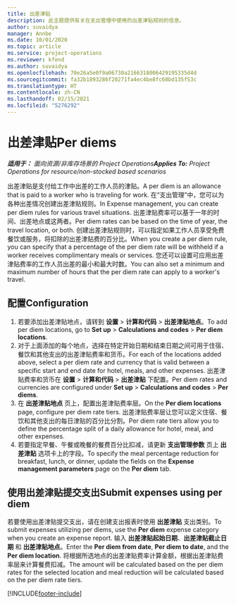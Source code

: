 ```yaml
---
title: 出差津贴
description: 此主题提供有关在支出管理中使用的出差津贴规则的信息。
author: suvaidya
manager: Annbe
ms.date: 10/01/2020
ms.topic: article
ms.service: project-operations
ms.reviewer: kfend
ms.author: suvaidya
ms.openlocfilehash: 70e26a5e0f9a06730a2166318006429195335d4d
ms.sourcegitcommit: fa32b1893286f20271fa4ec4be8fc68bd135f53c
ms.translationtype: HT
ms.contentlocale: zh-CN
ms.lasthandoff: 02/15/2021
ms.locfileid: "5276292"
---
```

# <a name="per-diems"></a><span data-ttu-id="a1bc9-103">出差津贴</span><span class="sxs-lookup"><span data-stu-id="a1bc9-103">Per diems</span></span>

<span data-ttu-id="a1bc9-104">_**适用于：** 面向资源/非库存场景的 Project Operations_</span><span class="sxs-lookup"><span data-stu-id="a1bc9-104">_**Applies To:** Project Operations for resource/non-stocked based scenarios_</span></span>


<span data-ttu-id="a1bc9-105">出差津贴是支付给工作中出差的工作人员的津贴。</span><span class="sxs-lookup"><span data-stu-id="a1bc9-105">A per diem is an allowance that is paid to a worker who is traveling for work.</span></span> <span data-ttu-id="a1bc9-106">在“支出管理”中，您可以为各种出差情况创建出差津贴规则。</span><span class="sxs-lookup"><span data-stu-id="a1bc9-106">In Expense management, you can create per diem rules for  various travel situations.</span></span> <span data-ttu-id="a1bc9-107">出差津贴费率可以基于一年的时间、出差地点或这两者。</span><span class="sxs-lookup"><span data-stu-id="a1bc9-107">Per diem rates can be based on the time of year, the travel location, or both.</span></span> <span data-ttu-id="a1bc9-108">创建出差津贴规则时，可以指定如果工作人员享受免费餐饮或服务，将扣除的出差津贴费的百分比。</span><span class="sxs-lookup"><span data-stu-id="a1bc9-108">When you create a per diem  rule, you can specify that a percentage of the per diem rate will be withheld if a worker receives complimentary meals or services.</span></span> <span data-ttu-id="a1bc9-109">您还可以设置可应用出差津贴费率的工作人员出差的最小和最大时数。</span><span class="sxs-lookup"><span data-stu-id="a1bc9-109">You can also set a minimum and maximum number of hours that the per diem rate can apply to a worker's travel.</span></span>

## <a name="configuration"></a><span data-ttu-id="a1bc9-110">配置</span><span class="sxs-lookup"><span data-stu-id="a1bc9-110">Configuration</span></span> 

1. <span data-ttu-id="a1bc9-111">若要添加出差津贴地点，请转到 **设置** > **计算和代码** > **出差津贴地点**。</span><span class="sxs-lookup"><span data-stu-id="a1bc9-111">To add per diem locations, go to **Set up** > **Calculations and codes** > **Per diem locations**.</span></span>
2. <span data-ttu-id="a1bc9-112">对于上面添加的每个地点，选择在特定开始日期和结束日期之间可用于住宿、餐饮和其他支出的出差津贴费率和货币。</span><span class="sxs-lookup"><span data-stu-id="a1bc9-112">For each of the locations added above, select a per diem rate and currency that is valid between a specific start and end date for hotel, meals, and other expenses.</span></span> <span data-ttu-id="a1bc9-113">出差津贴费率和货币在 **设置** > **计算和代码** > **出差津贴** 下配置。</span><span class="sxs-lookup"><span data-stu-id="a1bc9-113">Per diem rates and currencies are configured under **Set up** > **Calculations and codes** > **Per diems**.</span></span>
3. <span data-ttu-id="a1bc9-114">在 **出差津贴地点** 页上，配置出差津贴费率层。</span><span class="sxs-lookup"><span data-stu-id="a1bc9-114">On the **Per diem locations** page, configure per diem rate tiers.</span></span> <span data-ttu-id="a1bc9-115">出差津贴费率层让您可以定义住宿、餐饮和其他支出的每日津贴的百分比分割。</span><span class="sxs-lookup"><span data-stu-id="a1bc9-115">Per diem rate tiers allow you to define the percentage split of a daily allowance for hotel, meal, and other expenses.</span></span> 
4. <span data-ttu-id="a1bc9-116">若要指定早餐、午餐或晚餐的餐费百分比扣减，请更新 **支出管理参数** 页上 **出差津贴** 选项卡上的字段。</span><span class="sxs-lookup"><span data-stu-id="a1bc9-116">To specify the meal percentage reduction for breakfast, lunch, or dinner, update the fields on the **Expense management parameters** page on the **Per diem** tab.</span></span> 
    
## <a name="submit-expenses-using-per-diem"></a><span data-ttu-id="a1bc9-117">使用出差津贴提交支出</span><span class="sxs-lookup"><span data-stu-id="a1bc9-117">Submit expenses using per diem</span></span>
<span data-ttu-id="a1bc9-118">若要使用出差津贴提交支出，请在创建支出报表时使用 **出差津贴** 支出类别。</span><span class="sxs-lookup"><span data-stu-id="a1bc9-118">To submit expenses utilizing per diems, use the **Per diem** expense category when you create an expense report.</span></span> <span data-ttu-id="a1bc9-119">输入 **出差津贴起始日期**、**出差津贴截止日期** 和 **出差津贴地点**。</span><span class="sxs-lookup"><span data-stu-id="a1bc9-119">Enter the **Per diem from date**, **Per diem to date**,  and the **Per diem location**.</span></span> <span data-ttu-id="a1bc9-120">将根据所选地点的出差津贴费率计算金额，根据出差津贴费率层来计算餐费扣减。</span><span class="sxs-lookup"><span data-stu-id="a1bc9-120">The amount will be calculated based on the per diem rates for the selected location and meal reduction will be calculated based on the per diem rate tiers.</span></span>


[!INCLUDE[footer-include](../includes/footer-banner.md)]